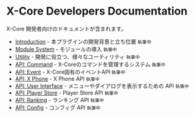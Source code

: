 # X-Core Developers Documentation

X-Core 開発者向けのドキュメントが含まれます。

- [Introduction](introduction.md) - 本プラグインの開発背景と立ち位置 `執筆中`
- [Module System](module-system.md) - モジュールの導入 `執筆中`
- [Utility](utility.md) - 開発に役立つ、様々なユーティリティ `執筆中`
- [API: Command](api/command.md) - X-Coreのコマンドを管理するシステム `執筆中`
- [API: Event](api/events.md) - X-Core固有のイベントAPI `執筆中`
- [API: X Phone](api/xphone.md) - X Phone API  `執筆中`
- [API: User Interface](api/user-interface.md) - メニューやダイアログを表示するための API `執筆中`
- [API: Player Store](api/player-store.md) - Player Store API `執筆中`
- [API: Ranking](api/ranking.md) - ランキング API `執筆中`
- [API: Config](api/config.md) - コンフィグ API `執筆中`
